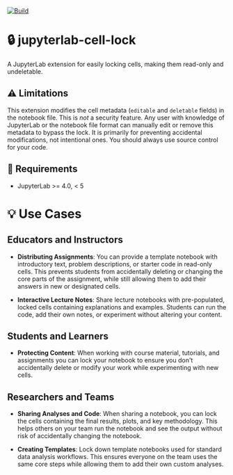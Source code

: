 [![Build](https://github.com/jrdnbradford/jupyterlab-cell-lock/actions/workflows/build.yaml/badge.svg)](https://github.com/jrdnbradford/jupyterlab-cell-lock/actions/workflows/build.yaml)

# 🔒 jupyterlab-cell-lock

A JupyterLab extension for easily locking cells, making them read-only and undeletable.

## ⚠️ Limitations

This extension modifies the cell metadata (`editable` and `deletable` fields) in the notebook file. This is _not_ a security feature. Any user with knowledge of JupyterLab or the notebook file format can manually edit or remove this metadata to bypass the lock. It is primarily for preventing accidental modifications, not intentional ones. You should always use source control for your code.

## 📝 Requirements

- JupyterLab >= 4.0, < 5

# 💡 Use Cases

## Educators and Instructors

- __Distributing Assignments__: You can provide a template notebook with introductory text, problem descriptions, or starter code in read-only cells. This prevents students from accidentally deleting or changing the core parts of the assignment, while still allowing them to add their answers in new or designated cells.

- __Interactive Lecture Notes__: Share lecture notebooks with pre-populated, locked cells containing explanations and examples. Students can run the code, add their own notes, or experiment without altering your content.

## Students and Learners

- __Protecting Content__: When working with course material, tutorials, and assignments you can lock your notebook to ensure you don't accidentally delete or modify your work while experimenting with new cells.

## Researchers and Teams

- __Sharing Analyses and Code__: When sharing a notebook, you can lock the cells containing the final results, plots, and key methodology. This helps others on your team run the notebook and see the output without risk of accidentally changing the notebook.

- __Creating Templates__: Lock down template notebooks used for standard data analysis workflows. This ensures everyone on the team uses the same core steps while allowing them to add their own custom analyses.
